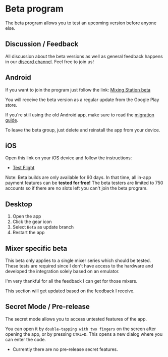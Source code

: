 # Beta program

The beta program allows you to test an upcoming version before anyone else.

## Discussion / Feedback

All discussion about the beta versions as well as general feedback happens in our [discord channel](https://discord.gg/d8bJPg6kZm). 
Feel free to join us!

## Android

If you want to join the program just follow the
link: [Mixing Station beta](https://play.google.com/apps/testing/org.devcore.mixingstation )

You will receive the beta version as a regular update from the Google Play store.

If you're still using the old Android app, make sure to read the [migration guide](../platforms/android/#migration).

To leave the beta group, just delete and reinstall the app from your device.

## iOS

Open this link on your iOS device and follow the instructions:

- [Test Flight](https://testflight.apple.com/join/lsd9mugy)

Note: Beta builds are only available for 90 days. In that time, all in-app payment features can be **tested for free!**
The beta testers are limited to 750 accounts so if there are no slots left you can't join the beta program.

## Desktop

1. Open the app
2. Click the gear icon
3. Select `Beta` as update branch
4. Restart the app

## Mixer specific beta

This beta only applies to a single mixer series which should be tested.
These tests are required since I don't have access to the hardware and developed the
integration solely based on an emulator.

I'm very thankful for all the feedback I can get for those mixers.

This section will get updated based on the feedback I receive.

## Secret Mode / Pre-release
The secret mode allows you to access untested features of the app.

You can open it by `double-tapping with two fingers` on the screen after opening the app,
or by pressing `CTRL+D`.
This opens a new dialog where you can enter the code.

- Currently there are no pre-release secret features.